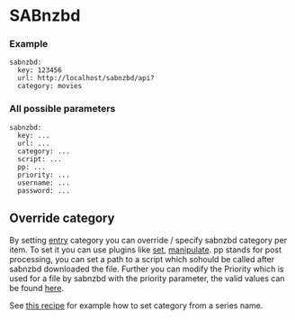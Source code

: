 # SABnzbd
### Example
```
sabnzbd:
  key: 123456
  url: http://localhost/sabnzbd/api?
  category: movies
```

### All possible parameters
```
sabnzbd:
  key: ...
  url: ...
  category: ...
  script: ...
  pp: ...
  priority: ...
  username: ...
  password: ...
```

## Override category
By setting [entry](/Entry) category you can override / specify sabnzbd category per item. To set it you can use plugins like [set](/Plugins/set), [manipulate](/Plugins/manipulate). pp stands for post processing, you can set a path to a script which sohould be called after sabnzbd downloaded the file. Further you can modify the Priority which is used for a file by sabnzbd with the priority parameter, the valid values can be found [here](http://wiki.sabnzbd.org/api#toc36).

See [this recipe](/Cookbook/Series/SeriesSabNZBd) for example how to set category from a series name.